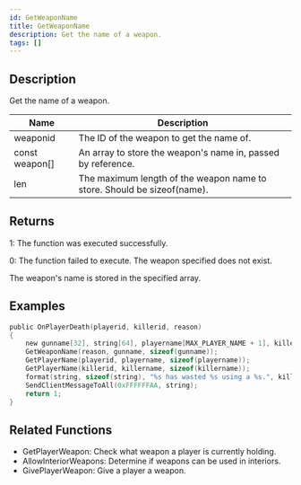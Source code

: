 ```yaml
---
id: GetWeaponName
title: GetWeaponName
description: Get the name of a weapon.
tags: []
---
```


## Description

Get the name of a weapon.


| Name | Description |
|------|-------------|
|weaponid | The ID of the weapon to get the name of.|
|const weapon[] | An array to store the weapon's name in, passed by reference.|
|len | The maximum length of the weapon name to store. Should be sizeof(name).|


## Returns

 1: The function was executed successfully. 

 0: The function failed to execute. The weapon specified does not exist.

 The weapon's name is stored in the specified array.


## Examples


```c
public OnPlayerDeath(playerid, killerid, reason)
{
    new gunname[32], string[64], playername[MAX_PLAYER_NAME + 1], killername[MAX_PLAYER_NAME + 1];
    GetWeaponName(reason, gunname, sizeof(gunname));
    GetPlayerName(playerid, playername, sizeof(playername));
    GetPlayerName(killerid, killername, sizeof(killername));
    format(string, sizeof(string), "%s has wasted %s using a %s.", killername, playername, gunname);
    SendClientMessageToAll(0xFFFFFFAA, string);
    return 1;
}
```


## Related Functions


-  GetPlayerWeapon: Check what weapon a player is currently holding.
-  AllowInteriorWeapons: Determine if weapons can be used in interiors.
-  GivePlayerWeapon: Give a player a weapon.